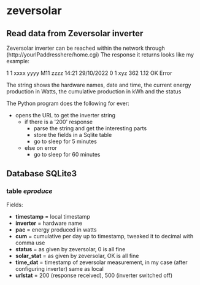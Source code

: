 # zeversolar
## Read data from Zeversolar inverter

Zeversolar inverter can be reached within the network through (http://yourIPaddresshere/home.cgi)
The response it returns looks like my example:
  
1 1 xxxx yyyy M11 zzzz 14:21 29/10/2022 0 1 xyz 362 1.12 OK Error

The string shows the hardware names, date and time, the current energy production in Watts, the cumulative production in kWh and the status
  
The Python program does the following for ever:
- opens the URL to get the inverter string
  - if there is a '200' response
    - parse the string and get the interesting parts
    - store the fields in a Sqlite table
    - go to sleep for 5 minutes
  - else on error
    - go to sleep for 60 minutes
  
## Database SQLite3
### table ***eproduce***
Fields:
- **timestamp**    = local timestamp
- **inverter**     = hardware name
- **pac**          = energy produced in watts
- **cum**          = cumulative per day up to timestamp, tweaked it to decimal with comma use
- **status**       = as given by zeversolar, 0 is all fine
- **solar_stat**   = as given by zeversolar, OK is all fine
- **time_dat**     = timestamp of zeversolar measurement, in my case (after configuring inverter) same as local
- **urlstat**      = 200 (response received), 500 (inverter switched off)
